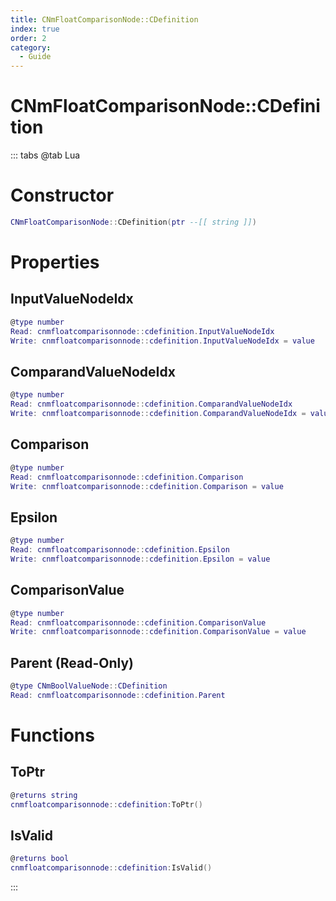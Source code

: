 ```yaml
---
title: CNmFloatComparisonNode::CDefinition
index: true
order: 2
category:
  - Guide
---
```


# CNmFloatComparisonNode::CDefinition

::: tabs
@tab Lua
# Constructor
```lua
CNmFloatComparisonNode::CDefinition(ptr --[[ string ]])
```
# Properties
## InputValueNodeIdx 
```lua
@type number
Read: cnmfloatcomparisonnode::cdefinition.InputValueNodeIdx
Write: cnmfloatcomparisonnode::cdefinition.InputValueNodeIdx = value
```
## ComparandValueNodeIdx 
```lua
@type number
Read: cnmfloatcomparisonnode::cdefinition.ComparandValueNodeIdx
Write: cnmfloatcomparisonnode::cdefinition.ComparandValueNodeIdx = value
```
## Comparison 
```lua
@type number
Read: cnmfloatcomparisonnode::cdefinition.Comparison
Write: cnmfloatcomparisonnode::cdefinition.Comparison = value
```
## Epsilon 
```lua
@type number
Read: cnmfloatcomparisonnode::cdefinition.Epsilon
Write: cnmfloatcomparisonnode::cdefinition.Epsilon = value
```
## ComparisonValue 
```lua
@type number
Read: cnmfloatcomparisonnode::cdefinition.ComparisonValue
Write: cnmfloatcomparisonnode::cdefinition.ComparisonValue = value
```
## Parent (Read-Only)
```lua
@type CNmBoolValueNode::CDefinition
Read: cnmfloatcomparisonnode::cdefinition.Parent
```
# Functions
## ToPtr
```lua
@returns string
cnmfloatcomparisonnode::cdefinition:ToPtr()
```
## IsValid
```lua
@returns bool
cnmfloatcomparisonnode::cdefinition:IsValid()
```

:::